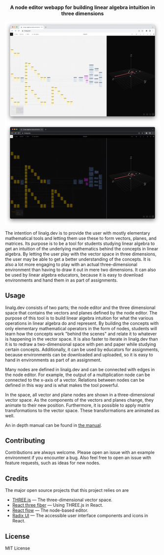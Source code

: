 <div align="center">
  <h3>A node editor webapp for building linear algebra intuition in three dimensions</h3>

  <img src="./docs/preview-light-mode.png#gh-light-mode-only">
  <img src="./docs/preview-dark-mode.png#gh-dark-mode-only">
</div>

The intention of linalg.dev is to provide the user with mostly elementary
mathematical tools and letting them use these to form vectors, planes, and
matrices. Its purpose is to be a tool for students studying linear algebra to
get an intuition of the underlying mathematics behind the concepts in linear
algebra. By letting the user play with the vector space in three dimensions, the
user may be able to get a better understanding of the concepts. It is also a lot
more engaging to play with an actual three-dimensional environment than having
to draw it out in mere two dimensions. It can also be used by linear algebra
educators, because it is easy to download environments and hand them in as part
of assignments.

## Usage

linalg.dev consists of two parts; the node editor and the three dimensional
space that contains the vectors and planes defined by the node editor. The
purpose of this tool is to build linear algebra intuition for what the various
operations in linear algebra do and represent. By building the concepts with
only elementary mathematical operators in the form of nodes, students will
learn how the concepts work "behind the scenes" and relate it to whatever is
happening in the vector space. It is also faster to iterate in linalg.dev than
it is to redraw a two-dimensional space with pen and paper while studying
certain concepts. Additionally, it can be used by educators for assignments,
because environments can be downloaded and uploaded, so it is easy to hand in
environments as part of an assignment.

Many nodes are defined in linalg.dev and can be connected with edges in the node
editor. For example, the output of a multiplication node can be connected to the
x-axis of a vector. Relations between nodes can be defined in this way and is
what makes the tool powerful.

In the space, all vector and plane nodes are shown in a three-dimensional
vector space. As the components of the vectors and planes change, they animate
to their new position. Furthermore, it is possible to apply matrix
transformations to the vector space. These transformations are animated as well.

An in depth manual can be found in [the manual](./docs/manual.pdf).

## Contributing

Contributions are always welcome. Please open an issue with an example
environment if you encounter a bug. Also feel free to open an issue with feature
requests, such as ideas for new nodes.

## Credits

The major open source projects that this project relies on are

-   [THREE.js](https://github.com/mrdoob/three.js/) — The three-dimensional vector space.
-   [React three fiber](https://github.com/pmndrs/react-three-fiber) — Using THREE.js in React.
-   [React flow](https://github.com/wbkd/react-flow) — The node-based editor.
-   [Radix UI](https://github.com/radix-ui) — The accessible user interface components and icons in React.

## License

MIT License
